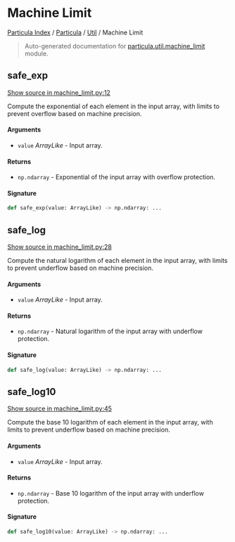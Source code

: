 # Machine Limit

[Particula Index](../../README.md#particula-index) / [Particula](../index.md#particula) / [Util](./index.md#util) / Machine Limit

> Auto-generated documentation for [particula.util.machine_limit](https://github.com/uncscode/particula/blob/main/particula/util/machine_limit.py) module.

## safe_exp

[Show source in machine_limit.py:12](https://github.com/uncscode/particula/blob/main/particula/util/machine_limit.py#L12)

Compute the exponential of each element in the input array, with limits
to prevent overflow based on machine precision.

#### Arguments

- `value` *ArrayLike* - Input array.

#### Returns

- `np.ndarray` - Exponential of the input array with overflow protection.

#### Signature

```python
def safe_exp(value: ArrayLike) -> np.ndarray: ...
```



## safe_log

[Show source in machine_limit.py:28](https://github.com/uncscode/particula/blob/main/particula/util/machine_limit.py#L28)

Compute the natural logarithm of each element in the input array, with
limits to prevent underflow based on machine precision.

#### Arguments

- `value` *ArrayLike* - Input array.

#### Returns

- `np.ndarray` - Natural logarithm of the input array with underflow
protection.

#### Signature

```python
def safe_log(value: ArrayLike) -> np.ndarray: ...
```



## safe_log10

[Show source in machine_limit.py:45](https://github.com/uncscode/particula/blob/main/particula/util/machine_limit.py#L45)

Compute the base 10 logarithm of each element in the input array, with
limits to prevent underflow based on machine precision.

#### Arguments

- `value` *ArrayLike* - Input array.

#### Returns

- `np.ndarray` - Base 10 logarithm of the input array with underflow
protection.

#### Signature

```python
def safe_log10(value: ArrayLike) -> np.ndarray: ...
```
